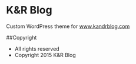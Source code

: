 K&R Blog
===

Custom WordPress theme for www.kandrblog.com

##Copyright
- All rights reserved
- Copyright 2015 K&R Blog
